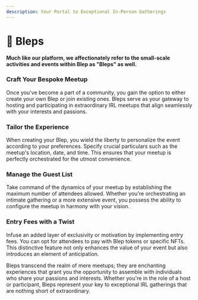 ```yaml
---
description: Your Portal to Exceptional In-Person Gatherings
---
```


# 🤝 Bleps

**Much like our platform, we affectionately refer to the small-scale activities and events within Blep as "Bleps" as well.**

### Craft Your Bespoke Meetup

Once you've become a part of a community, you gain the option to either create your own Blep or join existing ones. Bleps serve as your gateway to hosting and participating in extraordinary IRL meetups that align seamlessly with your interests and passions.

### Tailor the Experience

When creating your Blep, you wield the liberty to personalize the event according to your preferences. Specify crucial particulars such as the meetup's location, date, and time. This ensures that your meetup is perfectly orchestrated for the utmost convenience.

### Manage the Guest List

Take command of the dynamics of your meetup by establishing the maximum number of attendees allowed. Whether you're orchestrating an intimate gathering or a more extensive event, you possess the ability to configure the meetup in harmony with your vision.

### Entry Fees with a Twist

Infuse an added layer of exclusivity or motivation by implementing entry fees. You can opt for attendees to pay with Blep tokens or specific NFTs. This distinctive feature not only enhances the value of your event but also introduces an element of anticipation.

Bleps transcend the realm of mere meetups; they are enchanting experiences that grant you the opportunity to assemble with individuals who share your passions and interests. Whether you're in the role of a host or participant, Bleps represent your key to exceptional IRL gatherings that are nothing short of extraordinary.
